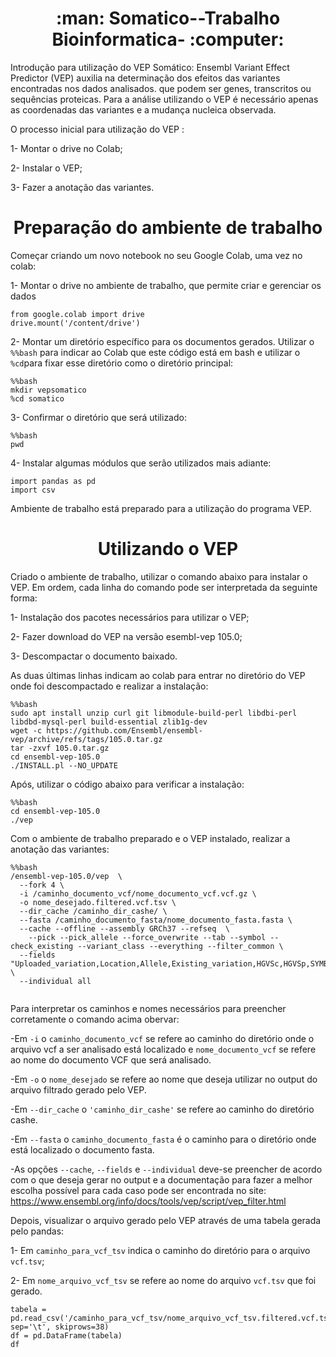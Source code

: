  <h1 align="center"> :man: Somatico--Trabalho Bioinformatica- :computer: </h1> 



Introdução para utilização do VEP Somático:
Ensembl Variant Effect Predictor (VEP) auxilia na determinação dos efeitos das variantes encontradas nos dados analisados. que podem ser genes, transcritos ou sequências proteicas. Para a análise utilizando o VEP é necessário apenas as coordenadas das variantes e a mudança nucleica observada.

O processo inicial para utilização do VEP :

1- Montar o drive no Colab;

2- Instalar o VEP;

3- Fazer a anotação das variantes.


 <h1 align="center">Preparação do ambiente de trabalho </h1> 


Começar criando um novo notebook no seu Google Colab, uma vez no colab:

1- Montar o drive no ambiente de trabalho, que permite criar e gerenciar os dados


```
from google.colab import drive 
drive.mount('/content/drive')

```
2- Montar um diretório específico para os documentos gerados. Utilizar o ```%%bash``` para indicar ao Colab que este código está em bash e utilizar o ```%cd```para fixar esse diretório como o diretório principal:

```
%%bash
mkdir vepsomatico
%cd somatico

```

3- Confirmar o diretório que será utilizado:
```
%%bash
pwd

```

4- Instalar algumas módulos que serão utilizados mais adiante:

```
import pandas as pd
import csv

```

Ambiente de trabalho está preparado para a utilização do programa VEP.


 <h1 align="center">Utilizando o VEP </h1> 


Criado o ambiente de trabalho, utilizar o comando abaixo para instalar o VEP. Em ordem, cada linha do comando pode ser interpretada da seguinte forma:

1- Instalação dos pacotes necessários para utilizar o VEP;

2- Fazer download do VEP na versão esembl-vep 105.0;

3- Descompactar o documento baixado.

As duas últimas linhas indicam ao colab para entrar no diretório do VEP onde foi descompactado e realizar a instalação:
```
%%bash
sudo apt install unzip curl git libmodule-build-perl libdbi-perl libdbd-mysql-perl build-essential zlib1g-dev
wget -c https://github.com/Ensembl/ensembl-vep/archive/refs/tags/105.0.tar.gz
tar -zxvf 105.0.tar.gz
cd ensembl-vep-105.0
./INSTALL.pl --NO_UPDATE 

```
 Após, utilizar o código abaixo para verificar a instalação:
 ```
 %%bash
cd ensembl-vep-105.0
./vep

```

Com o ambiente de trabalho preparado e o VEP instalado, realizar a anotação das variantes:
```
%%bash
/ensembl-vep-105.0/vep  \
  --fork 4 \
  -i /caminho_documento_vcf/nome_documento_vcf.vcf.gz \
  -o nome_desejado.filtered.vcf.tsv \
  --dir_cache /caminho_dir_cashe/ \
  --fasta /caminho_documento_fasta/nome_documento_fasta.fasta \
  --cache --offline --assembly GRCh37 --refseq  \
	--pick --pick_allele --force_overwrite --tab --symbol --check_existing --variant_class --everything --filter_common \
  --fields "Uploaded_variation,Location,Allele,Existing_variation,HGVSc,HGVSp,SYMBOL,Consequence,IND,ZYG,Amino_acids,CLIN_SIG,PolyPhen,SIFT,VARIANT_CLASS,FREQS" \
  --individual all
  
  ```
  
 Para interpretar os caminhos e nomes necessários para preencher corretamente o comando acima obervar:
 
-Em ```-i```  o ```caminho_documento_vcf``` se refere ao caminho do diretório onde o arquivo vcf a ser analisado está localizado e ```nome_documento_vcf``` se refere ao nome do documento VCF que será analisado.

-Em ```-o``` o ```nome_desejado``` se refere ao nome que deseja utilizar no output do arquivo filtrado gerado pelo VEP.

-Em ```--dir_cache``` o ```'caminho_dir_cashe'``` se refere ao caminho do diretório cashe.

-Em ```--fasta``` o ```caminho_documento_fasta``` é o caminho para o diretório onde está localizado o documento fasta.

-As opções ```--cache```, ```--fields``` e ```--individual```  deve-se preencher de acordo com o que deseja gerar no output e a documentação para fazer a melhor escolha possível para cada caso pode ser encontrada no site:
https://www.ensembl.org/info/docs/tools/vep/script/vep_filter.html

Depois, visualizar o arquivo gerado pelo VEP através de uma tabela gerada pelo pandas:

1- Em ```caminho_para_vcf_tsv``` indica o caminho do diretório para o arquivo ```vcf.tsv```;

2- Em ```nome_arquivo_vcf_tsv``` se refere ao nome do arquivo ```vcf.tsv``` que foi gerado.
```
tabela = pd.read_csv('/caminho_para_vcf_tsv/nome_arquivo_vcf_tsv.filtered.vcf.tsv', sep='\t', skiprows=38)
df = pd.DataFrame(tabela)
df
```

